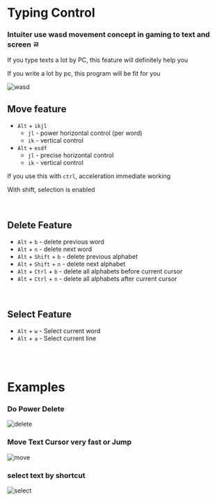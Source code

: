 # Typing Control

### Intuiter use **wasd movement** concept in gaming to **text** and **screen** ㄹ
If you type texts a lot by PC, this feature will definitely help you

If you write a lot by pc, this program will be fit for you

![wasd](https://images.pexels.com/photos/2755173/pexels-photo-2755173.jpeg?cs=srgb&dl=wasd-2755173.jpg)


## Move feature
- `Alt` + `ikjl`
  - `jl` - power horizontal control (per word)
  - `ik` - vertical control
- `Alt` + `esdf`
  - `jl` - precise horizontal control
  - `ik` - vertical control

If you use this with `ctrl`, acceleration immediate working

With shift, selection is enabled

<br/>


## Delete Feature
- `Alt` + `b` - delete previous word
- `Alt` + `n` - delete next word
- `Alt` + `Shift` + `b` - delete previous alphabet
- `Alt` + `Shift` + `n` - delete next alphabet
- `Alt` + `Ctrl` + `b` - delete all alphabets before current cursor
- `Alt` + `Ctrl` + `n` - delete all alphabets after current cursor

  
<br/>

## Select Feature
- `Alt` + `w` - Select current word
- `Alt` + `a` - Select current line


<br/>
<br/>

# Examples

### Do Power Delete

![delete](/images/delete.gif)


### Move Text Cursor very fast or Jump

![move](/images/move.gif)



### select text by shortcut

![select](/images/select.gif)



